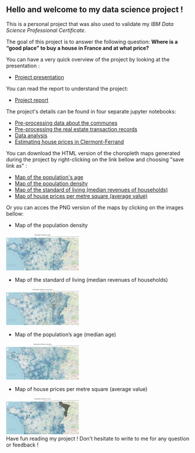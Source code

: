 ## Hello and welcome to my data science project ! 

This is a personal project that was also used to validate my *IBM Data Science Professional Certificate*.

The goal of this project is to answer the following question:
**Where is a “good place” to buy a house in France and at what price?**

You can have a very quick overview of the project by looking at the presentation :
- <a href=https://nbviewer.jupyter.org/github/Ashish-3/House-prices-in-France/blob/master/Presentation.pdf>  Project presentation</a>

You can read the report to understand the project:
- <a href=https://nbviewer.jupyter.org/github/Ashish-3/House-prices-in-France/blob/master/Report.pdf>  Project report</a>

The project's details can be found in four separate jupyter notebooks:
-	<a href=https://nbviewer.jupyter.org/github/Ashish-3/House-prices-in-France/blob/master/Preprocessing_communes_stats.ipynb> Pre-processing data about the communes </a>
-	<a href=https://nbviewer.jupyter.org/github/Ashish-3/House-prices-in-France/blob/master/Preprocessing_house_transactions.ipynb > Pre-processing the real estate transaction records </a>
-	<a href=https://nbviewer.jupyter.org/github/Ashish-3/House-prices-in-France/blob/master/Communes_analysis.ipynb > Data analysis </a>
-	<a href=https://nbviewer.jupyter.org/github/Ashish-3/House-prices-in-France/blob/master/House_prices_modeling.ipynb  > Estimating house prices in Clermont-Ferrand</a>

You can download the HTML version of the choropleth maps generated during the project by right-clicking on the link bellow and choosing "save link as" : 
- <a href=https://github.com/Ashish-3/House-prices-in-France/raw/master/maps/age_median.html> Map of the population's age</a>
- <a href=https://github.com/Ashish-3/House-prices-in-France/raw/master/maps/density.html> Map of the population density</a>
- <a href=https://github.com/Ashish-3/House-prices-in-France/raw/master/maps/revenue_median.html>Map of the standard of living (median revenues of households)</a>
- <a href=https://github.com/Ashish-3/House-prices-in-France/raw/master/maps/Prix_m2.html> Map of house prices per metre square (average value)</a>

Or you can acces the PNG version of the maps by clicking on the images bellow:
-	Map of the population density
<img src="https://raw.githubusercontent.com/Ashish-3/House-prices-in-France/master/maps/density.png" width="200" height="100"  alt="Map of the population density">

-	Map of the standard of living (median revenues of households)
<img src="https://raw.githubusercontent.com/Ashish-3/House-prices-in-France/master/maps/revenue_median.png" width="200" height="100"  alt="Map of the standard of living (median revenues of households)">

-	Map of the population’s age (median age)
<img src="https://raw.githubusercontent.com/Ashish-3/House-prices-in-France/master/maps/age_median.png" width="200" height="100"  alt="Map of the population’s age (median age)">

-	Map of house prices per metre square (average value)
<img src="https://raw.githubusercontent.com/Ashish-3/House-prices-in-France/master/maps/prix_m2.png" width="200" height="100"  alt="Map of house prices per metre square (average value)">

<br>
Have fun reading my project !
Don't hesitate to write to me for any question or feedback !
